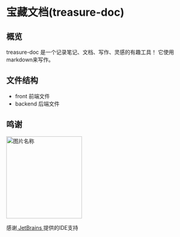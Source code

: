 # 宝藏文档(treasure-doc)
## 概览
treasure-doc 是一个记录笔记、文档、写作、灵感的有趣工具！
它使用markdown来写作。


## 文件结构
- front 前端文件
- backend 后端文件

## 鸣谢

 <img src="./jetbrains.png" width = "200" height = "218.6" alt="图片名称" align=center />


 感谢[ JetBrains ](https://www.jetbrains.com/?from=apiDoc)提供的IDE支持
